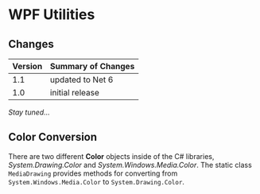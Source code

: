 # WPF Utilities

## Changes

|Version|Summary of Changes|
|-------|------------------|
|1.1|updated to Net 6|
|1.0|initial release|

*Stay tuned...*

## Color Conversion

There are two different **Color** objects inside of the C# libraries, *System.Drawing.Color* and *System.Windows.Media.Color*. The static class `MediaDrawing` provides methods for converting from `System.Windows.Media.Color` to `System.Drawing.Color`.
